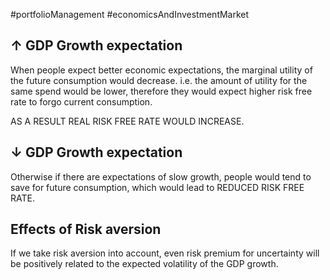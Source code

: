 #portfolioManagement #economicsAndInvestmentMarket 

## $\uparrow$ GDP Growth expectation 
When people expect better economic expectations, the marginal utility of the future consumption would decrease. i.e. the amount of utility for the same spend would be lower, therefore they would expect higher risk free rate to forgo current consumption. 

AS A RESULT REAL RISK FREE RATE WOULD INCREASE. 


## $\downarrow$ GDP Growth expectation 
Otherwise if there are expectations of slow growth, people would tend to save for future consumption, which would lead to REDUCED RISK FREE RATE.

## Effects of Risk aversion
If we take risk aversion into account, even risk premium for uncertainty will be positively related to the expected volatility of the GDP growth. 

